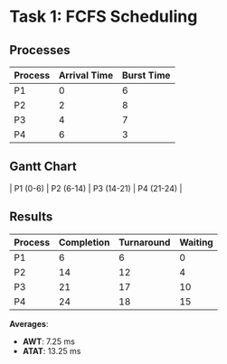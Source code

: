 # Task 1: FCFS Scheduling

## Processes
| Process | Arrival Time | Burst Time |
|---------|--------------|------------|
| P1      | 0            | 6          |
| P2      | 2            | 8          |
| P3      | 4            | 7          |
| P4      | 6            | 3          |

## Gantt Chart
| P1 (0-6) | P2 (6-14) | P3 (14-21) | P4 (21-24) |

## Results
| Process | Completion | Turnaround | Waiting |
|---------|------------|------------|---------|
| P1      | 6          | 6          | 0       |
| P2      | 14         | 12         | 4       |
| P3      | 21         | 17         | 10      |
| P4      | 24         | 18         | 15      |

**Averages**:
- **AWT**: 7.25 ms
- **ATAT**: 13.25 ms
